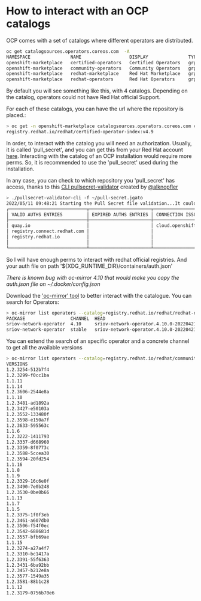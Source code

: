 # How to interact with an OCP catalogs

OCP comes with a set of catalogs where different operators are distributed.

```bash
oc get catalogsources.operators.coreos.com  -A
NAMESPACE               NAME                  DISPLAY               TYPE   PUBLISHER   AGE
openshift-marketplace   certified-operators   Certified Operators   grpc   Red Hat     98d
openshift-marketplace   community-operators   Community Operators   grpc   Red Hat     98d
openshift-marketplace   redhat-marketplace    Red Hat Marketplace   grpc   Red Hat     98d
openshift-marketplace   redhat-operators      Red Hat Operators     grpc   Red Hat     98d
```

By default you will see something like this, with 4 catalogs. Depending on the catalog, operators could not have Red Hat official Support.

For each of these catalogs, you can have the url where the repository is placed.:

```bash
> oc get -n openshift-marketplace catalogsources.operators.coreos.com certified-operators  -o jsonpath={.spec.image}
registry.redhat.io/redhat/certified-operator-index:v4.9
```

In order, to interact with the catalog you will need an authorization. Usually, it is called 'pull_secret', and you can get this from your Red Hat account [here](https://console.redhat.com/openshift/downloads#tool-pull-secret). Interacting with the catalog of an OCP installation would require more perms. So, it is recommended to use the 'pull_secret' used during the installation.

In any case, you can check to which repository you 'pull_secret' has access, thanks to this [CLI pullsecret-validator](https://github.com/RHsyseng/pullsecret-validator-cli) created by [@alknopfler](https://github.com/alknopfler/alknopfler)

```bash
> ./pullsecret-validator-cli -f ~/pull-secret.jgato
2022/05/11 09:48:21 Starting the Pull Secret file validation...It could take a time!
┌─────────────────────────────┬───────────────────────┬─────────────────────┐
│ VALID AUTHS ENTRIES         │ EXPIRED AUTHS ENTRIES │ CONNECTION ISSUES   │
├─────────────────────────────┼───────────────────────┼─────────────────────┤
│ quay.io                     │                       │ cloud.openshift.com │
│ registry.connect.redhat.com │                       │                     │
│ registry.redhat.io          │                       │                     │
│                             │                       │                     │
└─────────────────────────────┴───────────────────────┴─────────────────────┘
```

So I will have enough perms to interact with redhat official registries. And your auth file on path '${XDG_RUNTIME_DIR}/containers/auth.json'

*There is known bug with oc-mirror 4.10 that would make you copy the auth.json file on ~/.docker/config.json*

Download the ['oc-mirror' tool](https://console.redhat.com/openshift/downloads#tool-oc-mirror-plugin) to better interact with the catalogue.
You can search for Operators:

```bash
> oc-mirror list operators --catalog=registry.redhat.io/redhat/redhat-operator-index:v4.10 --package=sriov-network-operator
PACKAGE                 CHANNEL  HEAD
sriov-network-operator  4.10     sriov-network-operator.4.10.0-202204211158
sriov-network-operator  stable   sriov-network-operator.4.10.0-202204211158
```

You can extend the search of an specific operator and a concrete channel to get all the available versions

```bash
> oc-mirror list operators --catalog=registry.redhat.io/redhat/community-operator-index:v4.9 --package=hive-operator --channel=alpha
VERSIONS
1.2.3254-512b7f4
1.2.3299-f0cc1ba
1.1.11
1.1.14
1.2.3606-2544e8a
1.1.10
1.2.3481-ad1892a
1.2.3427-e50103a
1.2.3552-133480f
1.2.3598-e150a7f
1.2.3633-595563c
1.1.6
1.2.3222-1411793
1.2.3337-d668960
1.2.3359-8f0773c
1.2.3588-5ccea30
1.2.3594-20fd254
1.1.16
1.1.8
1.1.9
1.2.3329-16c6e0f
1.2.3490-7e0b248
1.2.3530-0be0b66
1.1.13
1.1.7
1.1.5
1.2.3375-1f0f3eb
1.2.3461-a607db0
1.2.3506-f54f0ec
1.2.3542-688681d
1.2.3557-bfb69ae
1.1.15
1.2.3274-a27a4f7
1.2.3310-bc1417a
1.2.3391-55f6363
1.2.3431-6ba92bb
1.2.3457-b212e8a
1.2.3577-1549a35
1.2.3581-88b1c28
1.1.12
1.2.3179-0756b70e6


```
